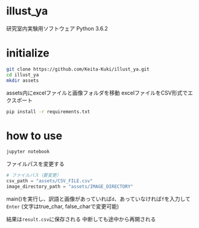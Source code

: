 # illust_ya
研究室内実験用ソフトウェア
Python 3.6.2

# initialize

```sh
git clone https://github.com/Keita-Kuki/illust_ya.git
cd illust_ya
mkdir assets
```

assets内にexcelファイルと画像フォルダを移動
excelファイルをCSV形式でエクスポート

```sh
pip install -r requirements.txt
```

# how to use
```sh
jupyter notebook
```

ファイルパスを変更する
```python
# ファイルパス（要変更）
csv_path = "assets/CSV_FILE.csv"
image_directory_path = "assets/IMAGE_DIRECTORY"
```

main()を実行し、訳語と画像があっていれば`d`、あっていなければ`f`を入力して`Enter`
(文字はtrue_char, false_charで変更可能)

結果は`result.csv`に保存される
中断しても途中から再開される
